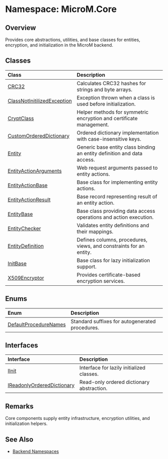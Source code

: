 # Namespace: MicroM.Core

## Overview
Provides core abstractions, utilities, and base classes for entities, encryption, and initialization in the MicroM backend.

## Classes
| Class | Description |
|:------------|:-------------|
| [CRC32](CRC32.md) | Calculates CRC32 hashes for strings and byte arrays. |
| [ClassNotInitilizedException](ClassNotInitilizedException.md) | Exception thrown when a class is used before initialization. |
| [CryptClass](CryptClass.md) | Helper methods for symmetric encryption and certificate management. |
| [CustomOrderedDictionary](CustomOrderedDictionary.md) | Ordered dictionary implementation with case-insensitive keys. |
| [Entity](Entity.md) | Generic base entity class binding an entity definition and data access. |
| [EntityActionArguments](EntityActionArguments.md) | Web request arguments passed to entity actions. |
| [EntityActionBase](EntityActionBase.md) | Base class for implementing entity actions. |
| [EntityActionResult](EntityActionResult.md) | Base record representing result of an entity action. |
| [EntityBase](EntityBase.md) | Base class providing data access operations and action execution. |
| [EntityChecker](EntityChecker.md) | Validates entity definitions and their mappings. |
| [EntityDefinition](EntityDefinition.md) | Defines columns, procedures, views, and constraints for an entity. |
| [InitBase](InitBase.md) | Base class for lazy initialization support. |
| [X509Encryptor](X509Encryptor.md) | Provides certificate-based encryption services. |

## Enums
| Enum | Description |
|:------------|:-------------|
| [DefaultProcedureNames](DefaultProcedureNames.md) | Standard suffixes for autogenerated procedures. |

## Interfaces
| Interface | Description |
|:------------|:-------------|
| [IInit](IInit.md) | Interface for lazily initialized classes. |
| [IReadonlyOrderedDictionary](IReadonlyOrderedDictionary.md) | Read-only ordered dictionary abstraction. |

## Remarks
Core components supply entity infrastructure, encryption utilities, and initialization helpers.

## See Also
- [Backend Namespaces](../index.md)
